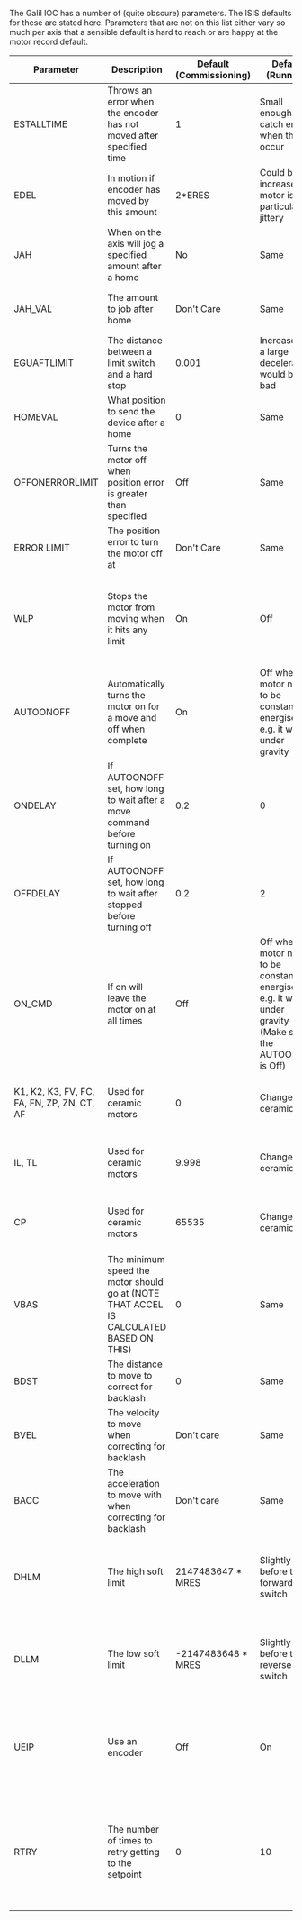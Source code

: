 The Galil IOC has a number of (quite obscure) parameters. The ISIS defaults for these are stated here. Parameters that are not on this list either vary so much per axis that a sensible default is hard to reach or are happy at the motor record default.

| Parameter     | Description | Default (Commissioning) | Default (Running) | Reasoning  |
| ------------- |------------ | ----------------------- | ----------------- |----------- |
| ESTALLTIME    | Throws an error when the encoder has not moved after specified time | 1 | Small enough to catch errors when they occur | Give some slack so that doesn't throw errors, tighten when required |
| EDEL          | In motion if encoder has moved by this amount | 2*ERES | Could be increased if motor is particularly jittery | A motor shouldn't be jittering by more than 1 encoder step |
| JAH           | When on the axis will jog a specified amount after a home | No | Same | We don't want to do this at ISIS |
| JAH_VAL       | The amount to job after home | Don't Care | Same | Doesn't do anything when above PV not set |
| EGUAFTLIMIT   | The distance between a limit switch and a hard stop | 0.001 | Increased if a large deceleration would be bad | A very small amount will definitely stop the axis |
| HOMEVAL       | What position to send the device after a home | 0 | Same | [Home is defined as zero across ISIS](https://github.com/ISISComputingGroup/IBEX/issues/2471) |
| OFFONERRORLIMIT | Turns the motor off when position error is greater than specified | Off | Same | Would be useful if the IOC sent a new position on start up but currently doesn't |
| ERROR LIMIT   | The position error to turn the motor off at | Don't Care | Same | Doesn't do anything when above PV not set |
| WLP           | Stops the motor from moving when it hits any limit | On | Off | Provides a safety net during commissioning but means you cannot move off a limit when running |
| AUTOONOFF     | Automatically turns the motor on for a move and off when complete | On | Off when the motor needs to be constantly energised e.g. it will fall under gravity | Better to turn the motor off when not in use |
| ONDELAY       | If AUTOONOFF set, how long to wait after a move command before turning on | 0.2 | 0 | We can't think of a reason to wait? |
| OFFDELAY       | If AUTOONOFF set, how long to wait after stopped before turning off | 0.2 | 2 | Should wait some time if you're doing correction moves immediately |
| ON_CMD | If on will leave the motor on at all times | Off | Off when the motor needs to be constantly energised e.g. it will fall under gravity (Make sure the AUTOONOFF is Off) | Better to turn the motor off when not in use |
| K1, K2, K3, FV, FC, FA, FN, ZP, ZN, CT, AF | Used for ceramic motors | 0 | Change if ceramic | This is the Galil's default when not ceramic motors |
| IL, TL | Used for ceramic motors | 9.998 | Change if ceramic | This is the Galil's default when not ceramic motors |
| CP | Used for ceramic motors | 65535 | Change if ceramic | This is the Galil's default when not ceramic motors |
| VBAS | The minimum speed the motor should go at (NOTE THAT ACCEL IS CALCULATED BASED ON THIS) | 0 | Same | Most motors should be happy at any speed below maximum |
| BDST | The distance to move to correct for backlash | 0 | Same | Most axes shouldn't need to correct |
| BVEL | The velocity to move when correcting for backlash | Don't care | Same | Doesn't do anything when BDST not set |
| BACC | The acceleration to move with when correcting for backlash | Don't care | Same | Doesn't do anything when BDST not set |
| DHLM | The high soft limit | 2147483647 * MRES | Slightly before the forward limit switch | When commissioning turn off. When running we don't normally want to hit the physical limits. |
| DLLM | The low soft limit | -2147483648 * MRES | Slightly before the reverse limit switch | When commissioning turn off. When running we don't normally want to hit the physical limits. |
| UEIP | Use an encoder | Off | On | When starting to commission you are not using the encoder, when running you should if there is one |
| RTRY | The number of times to retry getting to the setpoint | 0 | 10 | When commissioning don't want to run 'closed loop' otherwise 10 tries is normally enough to get to position |
